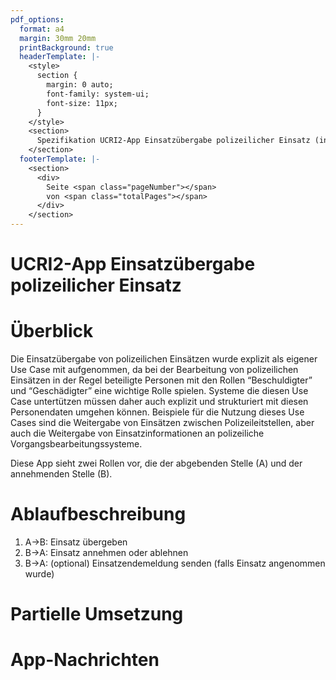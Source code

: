 ```yaml
---
pdf_options:
  format: a4
  margin: 30mm 20mm
  printBackground: true
  headerTemplate: |-
    <style>
      section {
        margin: 0 auto;
        font-family: system-ui;
        font-size: 11px;
      }
    </style>
    <section>
      Spezifikation UCRI2-App Einsatzübergabe polizeilicher Einsatz (incident_transfer_police) Version 1.0
    </section>
  footerTemplate: |-
    <section>
      <div>
        Seite <span class="pageNumber"></span>
        von <span class="totalPages"></span>
      </div>
    </section>
---
```


# UCRI2-App Einsatzübergabe polizeilicher Einsatz

<!-- toc -->
<!-- tocstop -->

# Überblick
Die Einsatzübergabe von polizeilichen Einsätzen wurde explizit als eigener Use Case mit aufgenommen, da bei der Bearbeitung von polizeilichen Einsätzen in der Regel beteiligte Personen mit den Rollen “Beschuldigter” und “Geschädigter” eine wichtige Rolle spielen. Systeme die diesen Use Case untertützen müssen daher auch explizit und strukturiert mit diesen Personendaten umgehen können. Beispiele für die Nutzung dieses Use Cases sind die Weitergabe von Einsätzen zwischen Polizeileitstellen, aber auch die Weitergabe von Einsatzinformationen an polizeiliche Vorgangsbearbeitungssysteme.

<!-- include ../../general_incident_app_notes.md -->

Diese App sieht zwei Rollen vor, die der abgebenden Stelle (A) und der annehmenden Stelle (B).

# Ablaufbeschreibung

1. A->B: Einsatz übergeben
2. B->A: Einsatz annehmen oder ablehnen
3. B->A: (optional) Einsatzendemeldung senden (falls Einsatz angenommen wurde)

# Partielle Umsetzung
<!-- include ../../general_incident_partial_implementation_notes.md -->

# App-Nachrichten
<!-- include ../../general_schema_documentation.md -->
<!-- include incident.schema.md -->
<!-- include acknowledgement.schema.md -->
<!-- include completion.schema.md -->